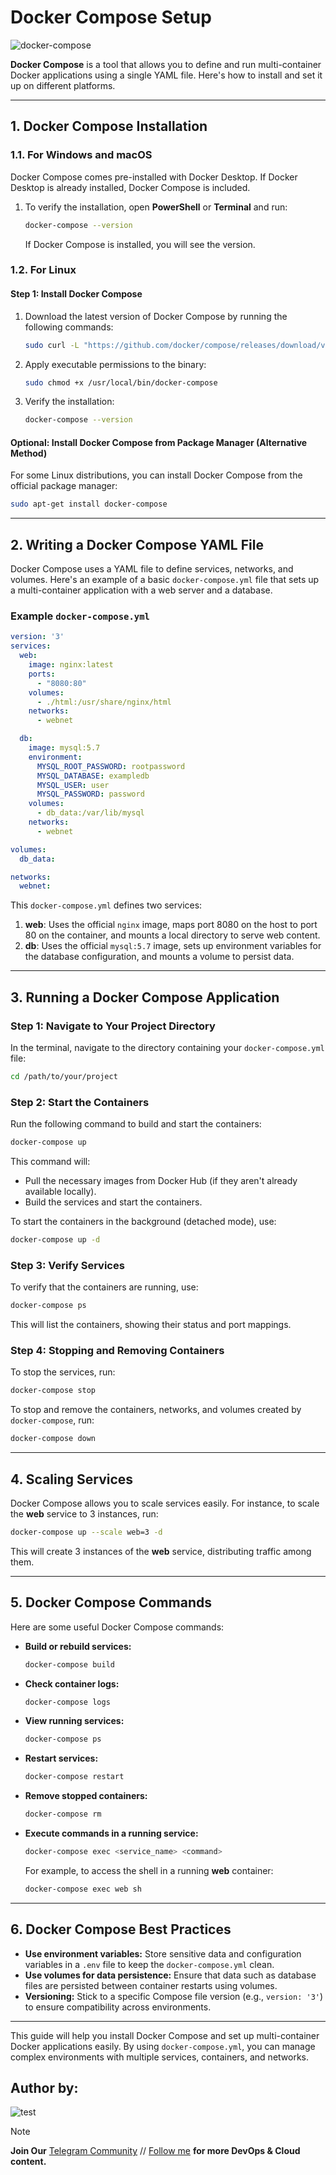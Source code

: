 # **Docker Compose Setup**

![docker-compose](https://quintagroup.com/cms/technology/Images/docker-compose-button.jpg)

**Docker Compose** is a tool that allows you to define and run multi-container Docker applications using a single YAML file. Here's how to install and set it up on different platforms.

---

## **1. Docker Compose Installation**

### **1.1. For Windows and macOS**

Docker Compose comes pre-installed with Docker Desktop. If Docker Desktop is already installed, Docker Compose is included.

1. To verify the installation, open **PowerShell** or **Terminal** and run:

   ```bash
   docker-compose --version
   ```

   If Docker Compose is installed, you will see the version.

### **1.2. For Linux**

#### **Step 1: Install Docker Compose**

1. Download the latest version of Docker Compose by running the following commands:

   ```bash
   sudo curl -L "https://github.com/docker/compose/releases/download/v2.20.2/docker-compose-$(uname -s)-$(uname -m)" -o /usr/local/bin/docker-compose
   ```

2. Apply executable permissions to the binary:

   ```bash
   sudo chmod +x /usr/local/bin/docker-compose
   ```

3. Verify the installation:

   ```bash
   docker-compose --version
   ```

#### **Optional: Install Docker Compose from Package Manager (Alternative Method)**

For some Linux distributions, you can install Docker Compose from the official package manager:

   ```bash
   sudo apt-get install docker-compose
   ```

---

## **2. Writing a Docker Compose YAML File**

Docker Compose uses a YAML file to define services, networks, and volumes. Here's an example of a basic `docker-compose.yml` file that sets up a multi-container application with a web server and a database.

### **Example `docker-compose.yml`**

```yaml
version: '3'
services:
  web:
    image: nginx:latest
    ports:
      - "8080:80"
    volumes:
      - ./html:/usr/share/nginx/html
    networks:
      - webnet

  db:
    image: mysql:5.7
    environment:
      MYSQL_ROOT_PASSWORD: rootpassword
      MYSQL_DATABASE: exampledb
      MYSQL_USER: user
      MYSQL_PASSWORD: password
    volumes:
      - db_data:/var/lib/mysql
    networks:
      - webnet

volumes:
  db_data:

networks:
  webnet:
```

This `docker-compose.yml` defines two services:

1. **web**: Uses the official `nginx` image, maps port 8080 on the host to port 80 on the container, and mounts a local directory to serve web content.
2. **db**: Uses the official `mysql:5.7` image, sets up environment variables for the database configuration, and mounts a volume to persist data.

---

## **3. Running a Docker Compose Application**

### **Step 1: Navigate to Your Project Directory**

In the terminal, navigate to the directory containing your `docker-compose.yml` file:

```bash
cd /path/to/your/project
```

### **Step 2: Start the Containers**

Run the following command to build and start the containers:

```bash
docker-compose up
```

This command will:

- Pull the necessary images from Docker Hub (if they aren't already available locally).
- Build the services and start the containers.

To start the containers in the background (detached mode), use:

```bash
docker-compose up -d
```

### **Step 3: Verify Services**

To verify that the containers are running, use:

```bash
docker-compose ps
```

This will list the containers, showing their status and port mappings.

### **Step 4: Stopping and Removing Containers**

To stop the services, run:

```bash
docker-compose stop
```

To stop and remove the containers, networks, and volumes created by `docker-compose`, run:

```bash
docker-compose down
```

---

## **4. Scaling Services**

Docker Compose allows you to scale services easily. For instance, to scale the **web** service to 3 instances, run:

```bash
docker-compose up --scale web=3 -d
```

This will create 3 instances of the **web** service, distributing traffic among them.

---

## **5. Docker Compose Commands**

Here are some useful Docker Compose commands:

- **Build or rebuild services:**

   ```bash
   docker-compose build
   ```

- **Check container logs:**

   ```bash
   docker-compose logs
   ```

- **View running services:**

   ```bash
   docker-compose ps
   ```

- **Restart services:**

   ```bash
   docker-compose restart
   ```

- **Remove stopped containers:**

   ```bash
   docker-compose rm
   ```

- **Execute commands in a running service:**

   ```bash
   docker-compose exec <service_name> <command>
   ```

   For example, to access the shell in a running **web** container:

   ```bash
   docker-compose exec web sh
   ```

---

## **6. Docker Compose Best Practices**

- **Use environment variables:** Store sensitive data and configuration variables in a `.env` file to keep the `docker-compose.yml` clean.
- **Use volumes for data persistence:** Ensure that data such as database files are persisted between container restarts using volumes.
- **Versioning:** Stick to a specific Compose file version (e.g., `version: '3'`) to ensure compatibility across environments.

---

This guide will help you install Docker Compose and set up multi-container Docker applications easily. By using `docker-compose.yml`, you can manage complex environments with multiple services, containers, and networks.

## **Author by:**

![test](https://imgur.com/2j6Aoyl.png)

> [!NOTE]
> **Join Our** [Telegram Community](https://t.me/prodevopsguy) // [Follow me](https://github.com/NotHarshhaa) **for more DevOps & Cloud content.**
